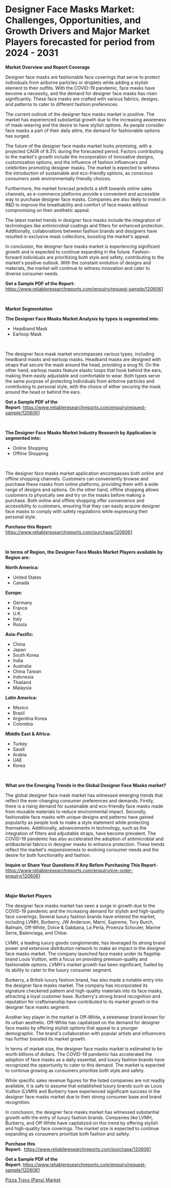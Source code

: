 <p><h1>Designer Face Masks Market: Challenges, Opportunities, and Growth Drivers and Major Market Players forecasted for period from 2024 - 2031</h1></p><p><strong>Market Overview and Report Coverage</strong></p>
<p><p>Designer face masks are fashionable face coverings that serve to protect individuals from airborne particles or droplets while adding a stylish element to their outfits. With the COVID-19 pandemic, face masks have become a necessity, and the demand for designer face masks has risen significantly. These face masks are crafted with various fabrics, designs, and patterns to cater to different fashion preferences.</p><p>The current outlook of the designer face masks market is positive. The market has experienced substantial growth due to the increasing awareness of mask-wearing and the desire to have stylish options. As people consider face masks a part of their daily attire, the demand for fashionable options has surged.</p><p>The future of the designer face masks market looks promising, with a projected CAGR of 8.3% during the forecasted period. Factors contributing to the market's growth include the incorporation of innovative designs, customization options, and the influence of fashion influencers and celebrities promoting designer masks. The market is expected to witness the introduction of sustainable and eco-friendly options, as conscious consumers seek environmentally friendly choices.</p><p>Furthermore, the market forecast predicts a shift towards online sales channels, as e-commerce platforms provide a convenient and accessible way to purchase designer face masks. Companies are also likely to invest in R&D to improve the breathability and comfort of face masks without compromising on their aesthetic appeal.</p><p>The latest market trends in designer face masks include the integration of technologies like antimicrobial coatings and filters for enhanced protection. Additionally, collaborations between fashion brands and designers have resulted in exclusive mask collections, boosting the market's appeal.</p><p>In conclusion, the designer face masks market is experiencing significant growth and is expected to continue expanding in the future. Fashion-forward individuals are prioritizing both style and safety, contributing to the market's positive outlook. With the constant evolution of designs and materials, the market will continue to witness innovation and cater to diverse consumer needs.</p></p>
<p><strong>Get a Sample PDF of the Report:</strong> <a href="https://www.reliableresearchreports.com/enquiry/request-sample/1206061">https://www.reliableresearchreports.com/enquiry/request-sample/1206061</a></p>
<p>&nbsp;</p>
<p><strong>Market Segmentation</strong></p>
<p><strong>The Designer Face Masks Market Analysis by types is segmented into:</strong></p>
<p><ul><li>Headband Mask</li><li>Earloop Mask</li></ul></p>
<p>&nbsp;</p>
<p><p>The designer face mask market encompasses various types, including headband masks and earloop masks. Headband masks are designed with straps that secure the mask around the head, providing a snug fit. On the other hand, earloop masks feature elastic loops that hook behind the ears, making them easily adjustable and comfortable to wear. Both types serve the same purpose of protecting individuals from airborne particles and contributing to personal style, with the choice of either securing the mask around the head or behind the ears.</p></p>
<p><strong>Get a Sample PDF of the Report:</strong>&nbsp;<a href="https://www.reliableresearchreports.com/enquiry/request-sample/1206061">https://www.reliableresearchreports.com/enquiry/request-sample/1206061</a></p>
<p>&nbsp;</p>
<p><strong>The Designer Face Masks Market Industry Research by Application is segmented into:</strong></p>
<p><ul><li>Online Shopping</li><li>Offline Shopping</li></ul></p>
<p>&nbsp;</p>
<p><p>The designer face masks market application encompasses both online and offline shopping channels. Customers can conveniently browse and purchase these masks from online platforms, providing them with a wide range of designs and options. On the other hand, offline shopping allows customers to physically see and try on the masks before making a purchase. Both online and offline shopping offer convenience and accessibility to customers, ensuring that they can easily acquire designer face masks to comply with safety regulations while expressing their personal style.</p></p>
<p><strong>Purchase this Report:</strong>&nbsp; <a href="https://www.reliableresearchreports.com/purchase/1206061">https://www.reliableresearchreports.com/purchase/1206061</a></p>
<p>&nbsp;</p>
<p><strong>In terms of Region, the Designer Face Masks Market Players available by Region are:</strong></p>
<p>
    <p> <strong> North America: </strong>
        <ul>
            <li>United States</li>
            <li>Canada</li>
        </ul>
        </p> 
    <p> <strong> Europe: </strong>
        <ul>
            <li>Germany</li>
            <li>France</li>
            <li>U.K.</li>
            <li>Italy</li>
            <li>Russia</li>
        </ul>
        </p> 
    <p> <strong> Asia-Pacific: </strong>
        <ul>
            <li>China</li>
            <li>Japan</li>
            <li>South Korea</li>
            <li>India</li>
            <li>Australia</li>
            <li>China Taiwan</li>
            <li>Indonesia</li>
            <li>Thailand</li>
            <li>Malaysia</li>
        </ul>
        </p> 
    <p> <strong> Latin America: </strong>
        <ul>
            <li>Mexico</li>
            <li>Brazil</li>
            <li>Argentina Korea</li>
            <li>Colombia</li>
        </ul>
        </p> 
    <p> <strong> Middle East & Africa: </strong>
        <ul>
            <li>Turkey</li>
            <li>Saudi</li>
            <li>Arabia</li>
            <li>UAE</li>
            <li>Korea</li>
        </ul>
    </p>
    </p>
<p>&nbsp;</p>
<p><strong>What are the Emerging Trends in the Global Designer Face Masks market?</strong></p>
<p><p>The global designer face mask market has witnessed emerging trends that reflect the ever-changing consumer preferences and demands. Firstly, there is a rising demand for sustainable and eco-friendly face masks made from reusable materials to reduce environmental impact. Secondly, fashionable face masks with unique designs and patterns have gained popularity as people look to make a style statement while protecting themselves. Additionally, advancements in technology, such as the integration of filters and adjustable straps, have become prevalent. The COVID-19 pandemic has also accelerated the adoption of antimicrobial and antibacterial fabrics in designer masks to enhance protection. These trends reflect the market's responsiveness to evolving consumer needs and the desire for both functionality and fashion.</p></p>
<p><strong>Inquire or Share Your Questions If Any Before Purchasing This Report</strong>- <a href="https://www.reliableresearchreports.com/enquiry/pre-order-enquiry/1206061">https://www.reliableresearchreports.com/enquiry/pre-order-enquiry/1206061</a></p>
<p>&nbsp;</p>
<p><strong>Major Market Players</strong></p>
<p><p>The designer face masks market has seen a surge in growth due to the COVID-19 pandemic and the increasing demand for stylish and high-quality face coverings. Several luxury fashion brands have entered the market, including LVMH, Burberry, JW Anderson, Marni, Supreme, Tory Burch, Balmain, Off-White, Dolce & Gabbana, La Perla, Proenza Schouler, Marine Serre, Balenciaga, and Chloe.</p><p>LVMH, a leading luxury goods conglomerate, has leveraged its strong brand power and extensive distribution network to make an impact in the designer face masks market. The company launched face masks under its flagship brand Louis Vuitton, with a focus on providing premium-quality and fashionable options. LVMH's market growth has been significant, fueled by its ability to cater to the luxury consumer segment.</p><p>Burberry, a British luxury fashion brand, has also made a notable entry into the designer face masks market. The company has incorporated its signature checkered pattern and high-quality materials into its face masks, attracting a loyal customer base. Burberry's strong brand recognition and reputation for craftsmanship have contributed to its market growth in the designer face masks segment.</p><p>Another key player in the market is Off-White, a streetwear brand known for its urban aesthetic. Off-White has capitalized on the demand for designer face masks by offering stylish options that appeal to a younger demographic. The brand's collaboration with popular artists and influencers has further boosted its market growth.</p><p>In terms of market size, the designer face masks market is estimated to be worth billions of dollars. The COVID-19 pandemic has accelerated the adoption of face masks as a daily essential, and luxury fashion brands have recognized the opportunity to cater to this demand. The market is expected to continue growing as consumers prioritize both style and safety.</p><p>While specific sales revenue figures for the listed companies are not readily available, it is safe to assume that established luxury brands such as Louis Vuitton (LVMH) and Burberry have experienced significant success in the designer face masks market due to their strong consumer base and brand recognition.</p><p>In conclusion, the designer face masks market has witnessed substantial growth with the entry of luxury fashion brands. Companies like LVMH, Burberry, and Off-White have capitalized on this trend by offering stylish and high-quality face coverings. The market size is expected to continue expanding as consumers prioritize both fashion and safety.</p></p>
<p><strong>Purchase this Report:</strong>&nbsp;&nbsp;<a href="https://www.reliableresearchreports.com/purchase/1206061">https://www.reliableresearchreports.com/purchase/1206061</a></p>
<p></p>
<p><strong>Get a Sample PDF of the Report:</strong>&nbsp;<a href="https://www.reliableresearchreports.com/enquiry/request-sample/1206061">https://www.reliableresearchreports.com/enquiry/request-sample/1206061</a></p>
<p><p><a href="https://github.com/sofyaavrova/Market-Research-Report-List-2/blob/main/pizza-trays-pans-market.md">Pizza Trays (Pans) Market</a></p></p>
